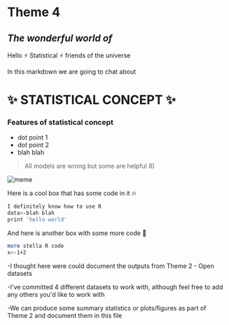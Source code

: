 # Theme 4 
## _The wonderful world of <insert statistical concept>_

Hello :zap: Statistical :zap: friends of the universe

In this markdown we are going to chat about 
# :sparkles:  STATISTICAL CONCEPT :sparkles:  

### Features of statistical concept

- dot point 1
- dot point 2
- blah blah


> All models are wrong but some are helpful 8) 
> 
![meme]()

Here is a cool box that has some code in it :fire:

```sh
I definitely know how to use R
data<-blah blah
print 'hello world'
```

And here is another box with some more code :tada:

```sh
more stella R code
x<-1+2
```

-I thought here were could document the outputs from Theme 2 - Open datasets
 
-I've committed 4 different datasets to work with, although feel free to add any others you'd like to work with
 
-We can produce some summary statistics or plots/figures as part of Theme 2 and document them in this file





